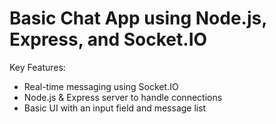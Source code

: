# Basic Chat App using Node.js, Express, and Socket.IO

Key Features:
- Real-time messaging using  Socket.IO
- Node.js & Express server to handle connections
- Basic UI with an input field and message list
